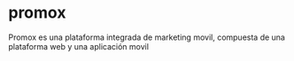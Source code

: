 promox
======

Promox es una plataforma integrada de marketing movil, compuesta de una plataforma web y una aplicación movil
